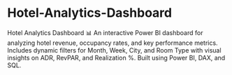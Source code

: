 # Hotel-Analytics-Dashboard
Hotel Analytics Dashboard 📊 An interactive Power BI dashboard for analyzing hotel revenue, occupancy rates, and key performance metrics. Includes dynamic filters for Month, Week, City, and Room Type with visual insights on ADR, RevPAR, and Realization %. Built using Power BI, DAX, and SQL.
